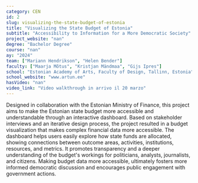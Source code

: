 ```yaml
---
category: CEN
id: 2
slug: visualizing-the-state-budget-of-estonia
title: "Visualizing the State Budget of Estonia"
subtitle: "Accessibility to Information for a More Democratic Society"
project_website: "nan"
degree: "Bachelor Degree"
course: "nan"
ay: "2024"
team: ["Mariann Hendrikson", "Helen Bender"]
faculty: ["Maarja Mõtus", "Kristjan Mändmaa", "Gijs Ipres"]
school: "Estonian Academy of Arts, Faculty of Design, Tallinn, Estonia"
school_website: "www.artun.ee"
hasVideo: "nan"
video_link: "Video walkthrough in arrivo il 20 marzo"
---
```


Designed in collaboration with the Estonian Ministry of Finance, this project aims to make the Estonian state budget more accessible and understandable through an interactive dashboard. Based on stakeholder interviews and an iterative design process, the project resulted in a budget visualization that makes complex financial data more accessible. The dashboard helps users easily explore how state funds are allocated, showing connections between outcome areas, activities, institutions, resources, and metrics. It promotes transparency and a deeper understanding of the budget's workings for politicians, analysts, journalists, and citizens. Making budget data more accessible, ultimately fosters more informed democratic discussion and encourages public engagement with government actions.

